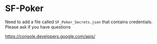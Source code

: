 # SF-Poker
Need to add a file called `SF_Poker_Secrets.json` that contains credentials. Please ask if you have questions

https://console.developers.google.com/apis/ 
